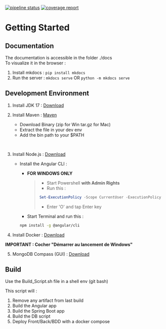 [![pipeline status](https://gitlab-etu.openstack.etudis.eseo.fr/s9-pfe-xrl-online/xrl-online/badges/main/pipeline.svg)](https://gitlab-etu.openstack.etudis.eseo.fr/s9-pfe-xrl-online/xrl-online/-/commits/main)
[![coverage report](https://gitlab-etu.openstack.etudis.eseo.fr/s9-pfe-xrl-online/xrl-online/badges/main/coverage.svg)](https://gitlab-etu.openstack.etudis.eseo.fr/s9-pfe-xrl-online/xrl-online/-/commits/main)
# Getting Started

## Documentation

The documentation is accessible in the folder ./docs<br>
To visualize it in the browser :

1. Install mkdocs :  ```pip install mkdocs```
2. Run the server :  ```mkdocs serve``` OR ```python -m mkdocs serve```

## Development Environment

1. Install JDK 17 : [Download](https://download.oracle.com/java/17/latest/jdk-17_windows-x64_bin.exe)

2. Install Maven : [Maven](https://dlcdn.apache.org/maven/maven-3/3.9.4/binaries/apache-maven-3.9.4-bin.zip)
    - Download Binary (zip for Win tar.gz for Mac)
    - Extract the file in your dev env
    - Add the bin path to your $PATH

<br>

3. Install Node.js : [Download](https://nodejs.org/dist/v18.18.0/node-v18.18.0-x64.msi)

    - Install the Angular CLI :

        - **FOR WINDOWS ONLY**
            >- Start Powershell **with Admin Rights**
            >- Run this : 
            >```powershell
            > Set-ExecutionPolicy -Scope CurrentUser -ExecutionPolicy RemoteSigned
            >```
            >- Enter 'O' and tap Enter key


        - Start Terminal and run this :

        ```sh
        npm install -g @angular/cli
        ```

4. Install Docker : [Download](https://desktop.docker.com/win/main/amd64/Docker%20Desktop%20Installer.exe?utm_source=docker&utm_medium=webreferral&utm_campaign=dd-smartbutton&utm_location=module)

**IMPORTANT : Cocher "Démarrer au lancement de Windows"**

5. MongoDB Compass (GUI) : [Download](https://downloads.mongodb.com/compass/mongodb-compass-1.40.2-win32-x64.exe?_ga=2.52666856.1787788633.1695885194-1182748192.1695725186)


## Build

Use the Build_Script.sh file in a shell env (git bash)

This script will :

1. Remove any artifact from last build
2. Build the Angular app
3. Build the Spring Boot app
4. Build the DB script
5. Deploy Front/Back/BDD with a docker compose